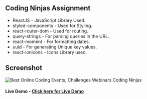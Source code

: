 ## Coding Ninjas Assignment
* ReactJS - JavaScript Library Used.
* styled-components - Used for Styling.
* react-router-dom - Used for routing.
* query-strings - For parsing queries in the URL.
* react-moment - For formatting dates.
* uuid - For generating Unique key values.
* react-ionicons - Icons Library used.

## Screenshot
![Best Online Coding Events, Challenges   Webinars Coding Ninjas](https://user-images.githubusercontent.com/48273777/122393706-c90a4380-cf92-11eb-853a-b832b0d3ed77.png)
#### Live Demo - [Click here for Live Demo](https://codingninja.vercel.app)
